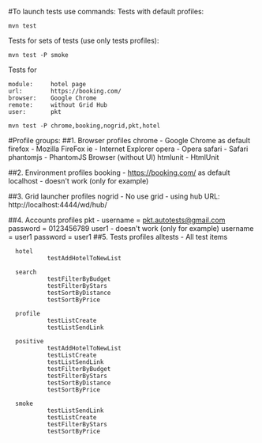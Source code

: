 #To launch tests use commands:
Tests with default profiles:

    mvn test

Tests for sets of tests (use only tests profiles):
    
    mvn test -P smoke
    
Tests for 
    
    module:     hotel page 
    url:        https://booking.com/ 
    browser:    Google Chrome 
    remote:     without Grid Hub 
    user:       pkt
    
    mvn test -P chrome,booking,nogrid,pkt,hotel


#Profile groups:
##1. Browser profiles
      chrome - Google Chrome as default
      firefox - Mozilla FireFox
      ie - Internet Explorer
      opera - Opera
      safari - Safari
      phantomjs - PhantomJS Browser (without UI)
      htmlunit - HtmlUnit

##2. Environment profiles
      booking - https://booking.com/  as default
      localhost - doesn't work (only for example)

##3. Grid launcher profiles
      nogrid - No use
      grid - using hub URL: http://localhost:4444/wd/hub/

##4. Accounts profiles
      pkt - username = pkt.autotests@gmail.com
            password = 0123456789
      user1 - doesn't work (only for example)
            username = user1
            password = user1
##5. Tests profiles
      alltests - All test items
      
      hotel    
               testAddHotelToNewList
               
      search   
               testFilterByBudget
               testFilterByStars
               testSortByDistance
               testSortByPrice
               
      profile  
               testListCreate   
               testListSendLink
                
      positive 
               testAddHotelToNewList 
               testListCreate   
               testListSendLink
               testFilterByBudget
               testFilterByStars
               testSortByDistance
               testSortByPrice
               
      smoke    
               testListSendLink 
               testListCreate
               testFilterByStars
               testSortByPrice